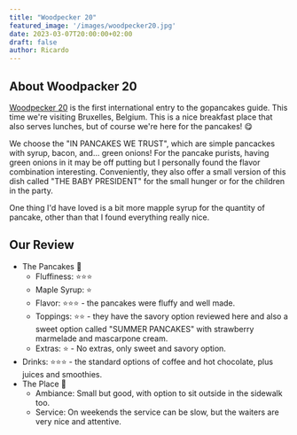```yaml
---
title: "Woodpecker 20"
featured_image: '/images/woodpecker20.jpg'
date: 2023-03-07T20:00:00+02:00
draft: false
author: Ricardo
---
```


## About Woodpacker 20

[Woodpecker 20](https://woodpecker.family/menu-wp20) is the first international entry to the gopancakes guide. 
This time we're visiting Bruxelles, Belgium. This is a nice breakfast place that also serves lunches, but of course 
we're here for the pancakes! 😋

We choose the "IN PANCAKES WE TRUST", which are simple pancackes with syrup, bacon, and... green onions! For 
the pancake purists, having green onions in it may be off putting but I personally found the flavor combination 
interesting. Conveniently, they also offer a small version of this dish called "THE BABY PRESIDENT" for the small hunger 
or for the children in the party.

One thing I'd have loved is a bit more mapple syrup for the quantity of pancake, other than that I found everything really nice.

## Our Review

* The Pancakes 🥞
    * Fluffiness: ⭐⭐⭐
    * Maple Syrup: ⭐
    * Flavor: ⭐⭐⭐ - the pancakes were fluffy and well made.
    * Toppings: ⭐⭐ - they have the savory option reviewed here and also a sweet option called "SUMMER PANCAKES" with strawberry marmelade and mascarpone cream.
    * Extras: ⭐ - No extras, only sweet and savory option.
* Drinks: ⭐⭐⭐ - the standard options of coffee and hot chocolate, plus juices and smoothies.
* The Place 🌻
    * Ambiance: Small but good, with option to sit outside in the sidewalk too.
    * Service: On weekends the service can be slow, but the waiters are very nice and attentive.
